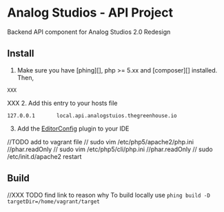 # Analog Studios - API Project

Backend API component for Analog Studios 2.0 Redesign

## Install

1. Make sure you have [phing][], php >= 5.xx and [composer][] installed. Then,
```
XXX
```
XXX
2. Add this entry to your hosts file
```
127.0.0.1       local.api.analogstuios.thegreenhouse.io
```
3. Add the [EditorConfig][] plugin to your IDE

[EditorConfig]: http://editorconfig.org/

//TODO add to vagrant file
// sudo vim /etc/php5/apache2/php.ini  //phar.readOnly
// sudo vim /etc/php5/cli/php.ini  //phar.readOnly
// sudo /etc/init.d/apache2 restart

## Build

//XXX TODO find link to reason why
To build locally use `phing build -D targetDir=/home/vagrant/target`